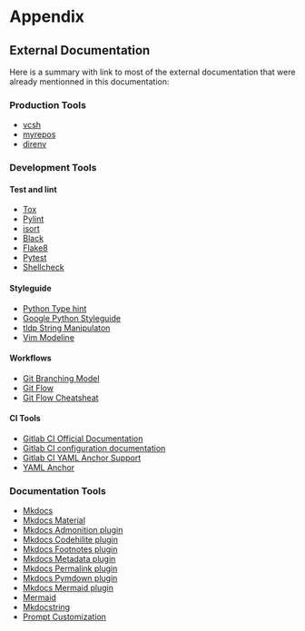 # Appendix

## External Documentation

Here is a summary with link to most of the external documentation that were
already mentionned in this documentation:

### Production Tools

  * [vcsh][vcsh]
  * [myrepos][myrepos]
  * [direnv][direnv]

[vcsh]: https://github.com/RichiH/vcsh
[myrepos]: https://myrepos.branchable.com/
[direnv]: https://direnv.net

### Development Tools

####  Test and lint

  * [Tox][tox]
  * [Pylint][pylint]
  * [isort][isort]
  * [Black][black]
  * [Flake8][flake8]
  * [Pytest][pytest]
  * [Shellcheck][shellcheck]

[tox]: https://tox.readthedocs.io/en/latest/
[pylint]: https://pylint.org/
[isort]: https://timothycrosley.github.io/isort/
[black]: https://pypi.org/project/black/
[flake8]: https://pypi.org/project/flake8/
[pytest]: https://pypi.org/project/pytest/
[shellcheck]: https://github.com/koalaman/shellcheck

#### Styleguide

  * [Python Type hint][type_hint]
  * [Google Python Styleguide][google_python_styleguide]
  * [tldp String Manipulaton][tldp_string_manipulaton]
  * [Vim Modeline][vim_modeline]

[type_hint]: https://docs.python.org/3/library/typing.html
[google_python_styleguide]: https://google.github.io/styleguide/pyguide.html#s3.8-comments-and-docstrings
[tldp_string_manipulaton]: https://www.tldp.org/LDP/abs/html/string-manipulation.html
[vim_modeline]: https://vim.fandom.com/wiki/Modeline_magic

#### Workflows

  * [Git Branching Model][git_branching_model]
  * [Git Flow][git_flow]
  * [Git Flow Cheatsheat][git_flow_cheatsheet]

[git_branching_model]: https://nvie.com/posts/a-successful-git-branching-model/
[git_flow]: https://github.com/nvie/gitflow/wiki/Installation
[git_flow_cheatsheet]: https://danielkummer.github.io/git-flow-cheatsheet/

#### CI Tools

  * [Gitlab CI Official Documentation][gitlab_ci_official_documentation]
  * [Gitlab CI configuration documentation][gitlab_ci_config_documentation]
  * [Gitlab CI YAML Anchor Support ][gitlab_ci_yaml_anchor]
  * [YAML Anchor][yaml_anchor]

[gitlab_ci_official_documentation]: https://docs.gitlab.com/runner/
[gitlab_ci_config_documentation]: https://docs.gitlab.com/ee/ci/yaml/
[gitlab_ci_yaml_anchor]: https://docs.gitlab.com/ee/ci/yaml/#anchors
[yaml_anchor]: https://yaml.org/spec/1.2/spec.html#id2765878

### Documentation Tools

  * [Mkdocs][mkdocs]
  * [Mkdocs Material][mkdocs_material]
  * [Mkdocs Admonition plugin][mkdocs_admonition_plugin]
  * [Mkdocs Codehilite plugin][mkdocs_codehilite_plugin]
  * [Mkdocs Footnotes plugin][mkdocs_footnotes_plugin]
  * [Mkdocs Metadata plugin][mkdocs_metadata_plugin]
  * [Mkdocs Permalink plugin][mkdocs_permalink_plugin]
  * [Mkdocs Pymdown plugin][mkdocs_pymdown_plugin]
  * [Mkdocs Mermaid plugin][mkdocs_mermaid_plugin]
  * [Mermaid][mermaid]
  * [Mkdocstring][mkdocstring]
  * [Prompt Customization][prompt_customization]

[mkdocs]: https://pypi.org/project/mkdocs/
[mkdocs_material]: https://squidfunk.github.io/mkdocs-material/data-privacy/
[mkdocs_admonition_plugin]: https://squidfunk.github.io/mkdocs-material/extensions/admonition/
[mkdocs_codehilite_plugin]: https://squidfunk.github.io/mkdocs-material/extensions/codehilite/
[mkdocs_footnotes_plugin]: https://squidfunk.github.io/mkdocs-material/extensions/footnotes/
[mkdocs_metadata_plugin]: https://squidfunk.github.io/mkdocs-material/extensions/metadata/
[mkdocs_permalink_plugin]: https://squidfunk.github.io/mkdocs-material/extensions/permalinks/
[mkdocs_pymdown_plugin]: https://squidfunk.github.io/mkdocs-material/extensions/pymdown/
[mkdocs_mermaid_plugin]: https://mermaid-js.github.io/mermaid/#/flowchart
[mermaid]: https://squidfunk.github.io/mkdocs-material/
[mkdocstring]: https://pawamoy.github.io/mkdocstrings/
[prompt_customization]: https://wiki.archlinux.org/index.php/Bash/Prompt_customization#Prompts
